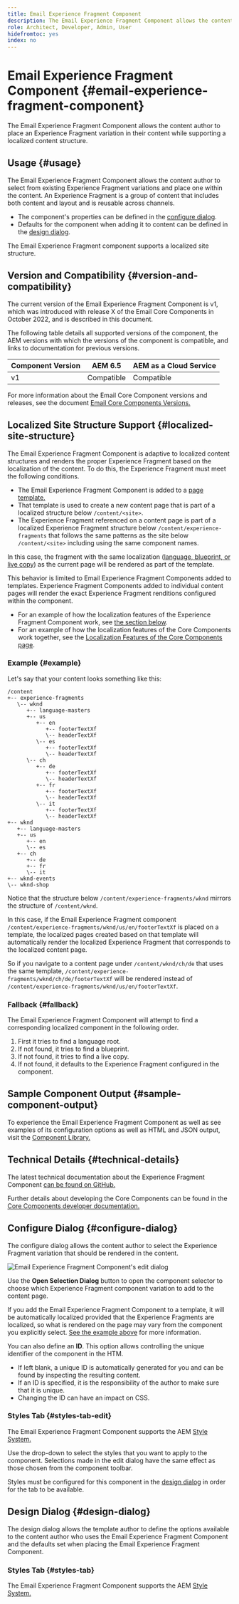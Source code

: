 ```yaml
---
title: Email Experience Fragment Component
description: The Email Experience Fragment Component allows the content author to place an Experience Fragment variation in their content while supporting a localized content structure.
role: Architect, Developer, Admin, User
hidefromtoc: yes
index: no
---
```


# Email Experience Fragment Component {#email-experience-fragment-component}

The Email Experience Fragment Component allows the content author to place an Experience Fragment variation in their content while supporting a localized content structure.

## Usage {#usage}

The Email Experience Fragment Component allows the content author to select from existing Experience Fragment variations and place one within the content. An Experience Fragment is a group of content that includes both content and layout and is reusable across channels.

* The component's properties can be defined in the [configure dialog](#configure-dialog).
* Defaults for the component when adding it to content can be defined in the [design dialog](#design-dialog).

The Email Experience Fragment component supports a localized site structure.

## Version and Compatibility {#version-and-compatibility}

The current version of the Email Experience Fragment Component is v1, which was introduced with release X of the Email Core Components in October 2022, and is described in this document.

The following table details all supported versions of the component, the AEM versions with which the versions of the component is compatible, and links to documentation for previous versions.

|Component Version|AEM 6.5|AEM as a Cloud Service|
|---|---|---|
|v1|Compatible|Compatible|

For more information about the Email Core Component versions and releases, see the document [Email Core Components Versions.](/help/email/versions.md)

## Localized Site Structure Support {#localized-site-structure}

The Email Experience Fragment Component is adaptive to localized content structures and renders the proper Experience Fragment based on the localization of the content. To do this, the Experience Fragment must meet the following conditions.

* The Email Experience Fragment Component is added to a [page template.](https://experienceleague.adobe.com/docs/experience-manager-cloud-service/content/sites/authoring/features/templates.html)
* That template is used to create a new content page that is part of a localized structure below `/content/<site>`.
* The Experience Fragment referenced on a content page is part of a localized Experience Fragment structure below `/content/experience-fragments` that follows the same patterns as the site below `/content/<site>` including using the same component names.

In this case, the fragment with the same localization ([language, blueprint, or live copy](https://experienceleague.adobe.com/docs/experience-manager-cloud-service/content/sites/administering/reusing-content/msm-and-translation.html)) as the current page will be rendered as part of the template.

This behavior is limited to Email Experience Fragment Components added to templates. Experience Fragment Components added to individual content pages will render the exact Experience Fragment renditions configured within the component.

* For an example of how the localization features of the Experience Fragment Component work, see [the section below](#example).
* For an example of how the localization features of the Core Components work together, see the [Localization Features of the Core Components page](/help/get-started/localization.md).

### Example {#example}

Let's say that your content looks something like this:

```
/content
+-- experience-fragments
   \-- wknd
      +-- language-masters
      +-- us
         +-- en
            +-- footerTextXf
            \-- headerTextXf
         \-- es
            +-- footerTextXf
            \-- headerTextXf
      \-- ch
         +-- de
            +-- footerTextXf
            \-- headerTextXf
         +-- fr
            +-- footerTextXf
            \-- headerTextXf
         \-- it
            +-- footerTextXf
            \-- headerTextXf
+-- wknd
   +-- language-masters
   +-- us
      +-- en
      \-- es
   +-- ch
      +-- de
      +-- fr
      \-- it
+-- wknd-events
\-- wknd-shop
```

Notice that the structure below `/content/experience-fragments/wknd` mirrors the structure of `/content/wknd`.

In this case, if the Email Experience Fragment component `/content/experience-fragments/wknd/us/en/footerTextXf` is placed on a template, the localized pages created based on that template will automatically render the localized Experience Fragment that corresponds to the localized content page.

So if you navigate to a content page under `/content/wknd/ch/de` that uses the same template, `/content/experience-fragments/wknd/ch/de/footerTextXf` will be rendered instead of `/content/experience-fragments/wknd/us/en/footerTextXf`.

### Fallback {#fallback}

The Email Experience Fragment Component will attempt to find a corresponding localized component in the following order.

1. First it tries to find a language root.
1. If not found, it tries to find a blueprint.
1. If not found, it tries to find a live copy.
1. If not found, it defaults to the Experience Fragment configured in the component.

## Sample Component Output {#sample-component-output}

To experience the Email Experience Fragment Component as well as see examples of its configuration options as well as HTML and JSON output, visit the [Component Library.](https://adobe.com/go/aem_cmp_library_email_xf)

## Technical Details {#technical-details}

The latest technical documentation about the Experience Fragment Component [can be found on GitHub.](https://adobe.com/go/aem_cmp_email_tech_xf_v1)

Further details about developing the Core Components can be found in the [Core Components developer documentation.](/help/developing/overview.md)

## Configure Dialog {#configure-dialog}

The configure dialog allows the content author to select the Experience Fragment variation that should be rendered in the content.

![Email Experience Fragment Component's edit dialog](/help/email/assets/email-experience-fragment-edit.png)

Use the **Open Selection Dialog** button to open the component selector to choose which Experience Fragment component variation to add to the content page.

If you add the Email Experience Fragment Component to a template, it will be automatically localized provided that the Experience Fragments are localized, so what is rendered on the page may vary from the component you explicitly select. [See the example above](#example) for more information.

You can also define an **ID**. This option allows controlling the unique identifier of the component in the HTM.

* If left blank, a unique ID is automatically generated for you and can be found by inspecting the resulting content.
* If an ID is specified, it is the responsibility of the author to make sure that it is unique.
* Changing the ID can have an impact on CSS.

### Styles Tab {#styles-tab-edit}

The Email Experience Fragment Component supports the AEM [Style System.](/help/get-started/authoring.md#component-styling)

Use the drop-down to select the styles that you want to apply to the component. Selections made in the edit dialog have the same effect as those chosen from the component toolbar.

Styles must be configured for this component in the [design dialog](#design-dialog) in order for the tab to be available.

## Design Dialog {#design-dialog}

The design dialog allows the template author to define the options available to the content author who uses the Email Experience Fragment Component and the defaults set when placing the Email Experience Fragment Component.

### Styles Tab {#styles-tab}

The Email Experience Fragment Component supports the AEM [Style System.](/help/get-started/authoring.md#component-styling)
